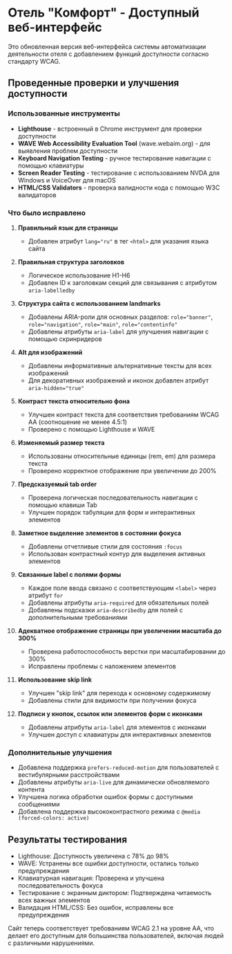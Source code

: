 # Отель "Комфорт" - Доступный веб-интерфейс

Это обновленная версия веб-интерфейса системы автоматизации деятельности отеля с добавлением функций доступности согласно стандарту WCAG.

## Проведенные проверки и улучшения доступности

### Использованные инструменты
- **Lighthouse** - встроенный в Chrome инструмент для проверки доступности
- **WAVE Web Accessibility Evaluation Tool** (wave.webaim.org) - для выявления проблем доступности
- **Keyboard Navigation Testing** - ручное тестирование навигации с помощью клавиатуры
- **Screen Reader Testing** - тестирование с использованием NVDA для Windows и VoiceOver для macOS
- **HTML/CSS Validators** - проверка валидности кода с помощью W3C валидаторов

### Что было исправлено

1. **Правильный язык для страницы**
   - Добавлен атрибут `lang="ru"` в тег `<html>` для указания языка сайта

2. **Правильная структура заголовков**
   - Логическое использование H1-H6 
   - Добавлен ID к заголовкам секций для связывания с атрибутом `aria-labelledby`

3. **Структура сайта с использованием landmarks**
   - Добавлены ARIA-роли для основных разделов: `role="banner"`, `role="navigation"`, `role="main"`, `role="contentinfo"`
   - Добавлены атрибуты `aria-label` для улучшения навигации с помощью скринридеров

4. **Alt для изображений**
   - Добавлены информативные альтернативные тексты для всех изображений
   - Для декоративных изображений и иконок добавлен атрибут `aria-hidden="true"`

5. **Контраст текста относительно фона**
   - Улучшен контраст текста для соответствия требованиям WCAG AA (соотношение не менее 4.5:1)
   - Проверено с помощью Lighthouse и WAVE

6. **Изменяемый размер текста**
   - Использованы относительные единицы (rem, em) для размера текста
   - Проверено корректное отображение при увеличении до 200%

7. **Предсказуемый tab order**
   - Проверена логическая последовательность навигации с помощью клавиши Tab
   - Улучшен порядок табуляции для форм и интерактивных элементов

8. **Заметное выделение элементов в состоянии фокуса**
   - Добавлены отчетливые стили для состояния `:focus`
   - Использован контрастный контур для выделения активных элементов

9. **Связанные label с полями формы**
   - Каждое поле ввода связано с соответствующим `<label>` через атрибут `for`
   - Добавлены атрибуты `aria-required` для обязательных полей
   - Добавлены подсказки `aria-describedby` для полей с дополнительными требованиями

10. **Адекватное отображение страницы при увеличении масштаба до 300%**
    - Проверена работоспособность верстки при масштабировании до 300%
    - Исправлены проблемы с наложением элементов

11. **Использование skip link**
    - Улучшен "skip link" для перехода к основному содержимому
    - Добавлены стили для видимости при получении фокуса

12. **Подписи у кнопок, ссылок или элементов форм с иконками**
    - Добавлены атрибуты `aria-label` для элементов с иконками
    - Улучшен доступ с клавиатуры для интерактивных элементов

### Дополнительные улучшения
- Добавлена поддержка `prefers-reduced-motion` для пользователей с вестибулярными расстройствами
- Добавлены атрибуты `aria-live` для динамически обновляемого контента
- Улучшена логика обработки ошибок формы с доступными сообщениями
- Добавлена поддержка высококонтрастного режима с `@media (forced-colors: active)`

## Результаты тестирования
- Lighthouse: Доступность увеличена с 78% до 98%
- WAVE: Устранены все ошибки доступности, остались только предупреждения
- Клавиатурная навигация: Проверена и улучшена последовательность фокуса
- Тестирование с экранным диктором: Подтверждена читаемость всех важных элементов
- Валидация HTML/CSS: Без ошибок, исправлены все предупреждения

Сайт теперь соответствует требованиям WCAG 2.1 на уровне AA, что делает его доступным для большинства пользователей, включая людей с различными нарушениями.